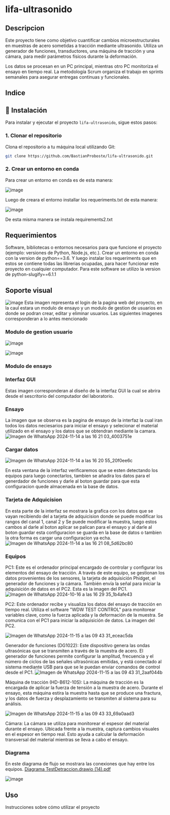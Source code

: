 # lifa-ultrasonido
## Descripcion
Este proyecto tiene como objetivo cuantificar cambios microestructurales en muestras de acero sometidas a tracción mediante ultrasonido. Utiliza un generador de funciones, transductores, una máquina de tracción y  una cámara, para medir parámetros físicos durante la deformación.

Los datos se procesan en un PC principal, mientras otro PC monitoriza el ensayo en tiempo real. La metodología Scrum organiza el trabajo en sprints semanales para asegurar entregas continuas y funcionales.

## Indice

## 📂 Instalación

Para instalar y ejecutar el proyecto `lifa-ultrasonido`, sigue estos pasos:

### 1. Clonar el repositorio

Clona el repositorio a tu máquina local utilizando Git:
```bash
git clone https://github.com/BastianProboste/lifa-ultrasonido.git
```
### 2. Crear un entorno en conda
Para crear un entorno en conda es de esta manera:

![image](https://github.com/user-attachments/assets/cf8c89ee-c585-4e1b-8158-7343f917c6e4)

Luego de creara el entorno installar los requeriments.txt de esta manera:

![image](https://github.com/user-attachments/assets/ce1376c4-912c-44cc-97f8-099d5ec2d85b)

De esta misma manera se instala requirements2.txt



## Requerimientos
Software, bibliotecas o entornos necesarios para que funcione el proyecto (ejemplo: versiones de Python, Node.js, etc.).
Crear un entorno en conda con la version de python==3.6. Y luego instalar los requeriments que en estos se contiene todas las librerias ocupadas, para hacer funcionar este proyecto en cualquier computador.
Para este software se utilizo la version de python-slugify==6.1.1

## Soporte visual

![image](https://github.com/user-attachments/assets/49f36865-22c3-4e3b-887f-6b430802f2d1)
Esta imagen representa el login de la pagina web del proyecto, en la caul estara un modulo de ensayo y un modulo de gestion de usuarios en donde se podran crear, editar  y eliminar usuarios. Las siguientes imagenes corresponderan a lo antes mencionado

### Modulo de gestion usuario
![image](https://github.com/user-attachments/assets/7aa8b83b-52c5-4c84-9cec-9dde561955a7)

![image](https://github.com/user-attachments/assets/669e6ad6-585b-438d-80bf-a672f9f392b9)

### Modulo de ensayo



### Interfaz GUI
Estas imagen corresponderan al diseño de la interfaz GUI la cual se abrira desde el sescritorio del computador del laboratorio.

### Ensayo

La imagen que se observa es la pagina de ensayo de la interfaz la cual iran todos los datos neciesarios para iniciar el ensayo  y selecionar el material utilizado en el ensayo y los datos que se obtendran mediante la camara.
![Imagen de WhatsApp 2024-11-14 a las 16 21 03_4003751e](https://github.com/user-attachments/assets/322521f4-4985-498b-bf20-a670d78b3561)


### Cargar datos
![Imagen de WhatsApp 2024-11-14 a las 16 20 55_20f0ee6c](https://github.com/user-attachments/assets/b68f687b-98da-419f-b32a-600552c38fd6)


En esta ventana de la interfaz verificaremos que se esten detectando los equipos para luego conectarlos, tambien se añadira los datos para el generdador de funciones y darle al boton guardar para que esta configuracion quede almacenada en la base de datos.


### Tarjeta de Adquicision
En esta parte de la interfaz se mostrara la grafica con los datos que se vayan recibiendo del a tarjeta de adquicision  donde se puede modificar los rangos del canal 1, canal 2 y Se puede modificar la muestra, luego estos cambos al darle al boton aplicar se palican para el ensayo y al darle al boton guardar esta configuracion se guarda en la base de datos o tambien la otra forma es cargar una configuracion ya echa.
![Imagen de WhatsApp 2024-11-14 a las 16 21 08_5d62bc80](https://github.com/user-attachments/assets/e3020b17-9cb4-48a5-93f2-9380304619e9)

### Equipos
PC1:
Este es el ordenador principal encargado de controlar y configurar los elementos del ensayo de tracción. A través de este equipo, se gestionan los datos provenientes de los sensores, la tarjeta de adquisición Phidget, el generador de funciones y la cámara. También envía la señal para iniciar la adquisición de datos en el PC2. Esta es la imagen del PC1.
![Imagen de WhatsApp 2024-10-16 a las 16 29 35_1b4afe43](https://github.com/user-attachments/assets/1a05ca57-5d4e-4746-9516-d7ba2f65a6e5)


PC2:
Este ordenador recibe y visualiza los datos del ensayo de tracción en tiempo real. Utiliza el software "WDW TEST CONTROL" para monitorear variables clave, como la fuerza aplicada y la deformación de la muestra. Se comunica con el PC1 para iniciar la adquisición de datos. La imagen del PC2.

![Imagen de WhatsApp 2024-11-15 a las 09 43 31_eceac5da](https://github.com/user-attachments/assets/61d903d4-3949-4c67-9fdc-2823509daf78)


Generador de funciones (DG1022):
Este dispositivo genera las ondas ultrasónicas que se transmiten a través de la muestra de acero. El generador de funciones permite configurar la amplitud, frecuencia y el número de ciclos de las señales ultrasónicas emitidas, y está conectado al sistema mediante USB para que se le puedan enviar comandos de control desde el PC1.
![Imagen de WhatsApp 2024-11-15 a las 09 43 31_2aaf044b](https://github.com/user-attachments/assets/d4c53af6-460f-4041-8344-80111781d0f2)



Máquina de tracción (HD-B612-10S):
La máquina de tracción es la encargada de aplicar la fuerza de tensión a la muestra de acero. Durante el ensayo, esta máquina estira la muestra hasta que se produce una fractura, y los datos de fuerza y desplazamiento se transmiten al sistema para su análisis.

![Imagen de WhatsApp 2024-11-15 a las 09 43 33_69a0aad3](https://github.com/user-attachments/assets/04a199f5-2378-4494-adbc-0be51e570308)


Cámara:
La cámara se utiliza para monitorear el espesor del material durante el ensayo. Ubicada frente a la muestra, captura cambios visuales en el espesor en tiempo real. Esto ayuda a calcular la deformación transversal del material mientras se lleva a cabo el ensayo.





### Diagrama 
En este diagrama de flujo se mostrara las conexiones que hay entre los equipos.
[Diagrama TestDetraccion.drawio (14).pdf](https://github.com/user-attachments/files/17781031/Diagrama.TestDetraccion.drawio.14.pdf)

![image](https://github.com/user-attachments/assets/70210933-b9b3-4ae7-b1c5-5381dce8f4e6)



## Uso


Instrucciones sobre cómo utilizar el proyecto




